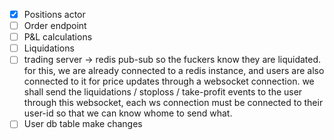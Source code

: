 - [x] Positions actor
- [ ] Order endpoint
- [ ] P&L calculations
- [ ] Liquidations
- [ ] trading server -> redis pub-sub so the fuckers know they are liquidated.
      for this, we are already connected to a redis instance, and users are also
      connected to it for price updates through a websocket connection.
      we shall send the liquidations / stoploss / take-profit events to the user
      through this websocket, each ws connection must be connected to their user-id
      so that we can know whome to send what.
- [ ] User db table
      make changes
